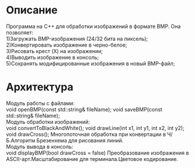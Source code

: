 # Описание
Программа на C++ для обработки изображений в формате BMP. Она позволяет:\
1)Загружать BMP-изображения (24/32 бита на пиксель);\
2)Конвертировать изображение в черно-белое;\
3)Рисовать крест (X) на изображении;\
4)Выводить изображение в консоль;\
5)Сохранять модифицированные изображения в новый BMP-файл;
# Архитектура
Модуль работы с файлами:\
void openBMP(const std::string& fileName);
void saveBMP(const std::string& fileName);\
Модуль обработки изображений:\
void convertToBlackAndWhite();
void drawLine(int x1, int y1, int x2, int y2);
void drawCross();
Многопоточная обработка при конвертации в Ч/Б.Алгоритм Брезенхема для рисования линий.\
Модуль вывода в консоль:\
void displayBMP(bool drawCross = false)
Преобразование изображения в ASCII-арт.Масштабирование для терминала.Цветовое кодирование.
